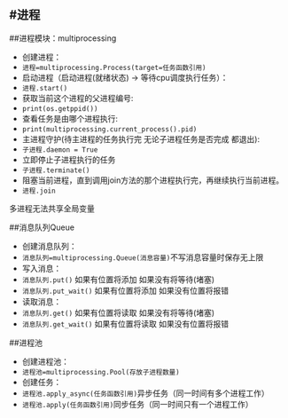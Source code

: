 #进程
---
##进程模块：multiprocessing
- 创建进程：
 - `进程=multiprocessing.Process(target=任务函数引用)`
- 启动进程（启动进程(就绪状态) -> 等待cpu调度执行任务）：
 - `进程.start()`
- 获取当前这个进程的父进程编号:
 - `print(os.getppid())`
- 查看任务是由哪个进程执行:
 - `print(multiprocessing.current_process().pid)`
- 主进程守护(待主进程的任务执行完 无论子进程任务是否完成 都退出):
 - `子进程.daemon = True`
- 立即停止子进程执行的任务
 - `子进程.terminate()`
- 阻塞当前进程，直到调用join方法的那个进程执行完，再继续执行当前进程。
 - `进程.join`

多进程无法共享全局变量

##消息队列Queue
- 创建消息队列：
 - `消息队列=multiprocessing.Queue(消息容量)`不写消息容量时保存无上限
- 写入消息：
 - `消息队列.put()` 如果有位置将添加 如果没有将等待(堵塞)
 - `消息队列.put_wait()` 如果有位置将添加 如果没有位置将报错
- 读取消息：
 - `消息队列.get()` 如果有位置将读取 如果没有将等待(堵塞)
 - `消息队列.get_wait()` 如果有位置将读取 如果没有位置将报错 

##进程池
- 创建进程池：
 - `进程池=multiprocessing.Pool(存放子进程数量)`
- 创建任务：
 - `进程池.apply_async(任务函数引用)`异步任务（同一时间有多个进程工作）
 - `进程池.apply(任务函数引用)`同步任务（同一时间只有一个进程工作） 
 